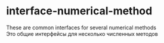 # interface-numerical-method
These are common interfaces for several numerical methods  
Это общие интерфейсы для несколько численных методов
